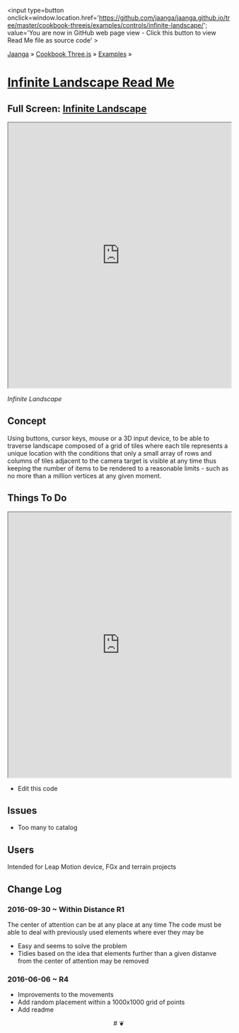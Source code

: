 <span style=display:none; >[You are now in GitHub source code view - click this link to view Read Me file as a web page]
( http://jaanga.github.io/cookbook-threejs/examples/controls/infinite-landscape/index.html#readme.md "View file as a web page." ) </span>
<input type=button onclick=window.location.href='https://github.com/jaanga/jaanga.github.io/tree/master/cookbook-threejs/examples/controls/infinite-landscape/'; value='You are now in GitHub web page view - Click this button to view Read Me file as source code' >

[Jaanga]( http://jaanga.github.io ) &raquo; [Cookbook Three.js]( http://jaanga.github.io/cookbook-threejs/  ) &raquo;
[Examples]( https://jaanga.github.io/cookbook-threejs/examples/ ) &raquo;

[Infinite Landscape Read Me]( index.html#readme.md )
===


## Full Screen: [Infinite Landscape]( https://jaanga.github.io/cookbook-threejs/examples/controls/infinite-landscape/index.html )


<img src="https://cloud.githubusercontent.com/assets/547626/15840421/b5e9c7f4-2bfe-11e6-9c84-86e99d1be608.png" style=display:none; width=800 >

<iframe class=ifr src=https://jaanga.github.io/cookbook-threejs/examples/controls/infinite-landscape/index.html width=100% height=600px ></iframe>

_Infinite Landscape_


## Concept

Using buttons, cursor keys, mouse or a 3D input device, to be able to traverse landscape composed of a grid of tiles 
where each tile represents a unique location with the conditions that
only a small array of rows and columns of tiles adjacent to the camera target is visible at any time 
thus keeping the number of items to be rendered to a reasonable limits - such as no more than a million vertices at any given moment.




## Things To Do

<iframe src=https://jaanga.github.io/cookbook-html/examples/libraries/ace-editor/ace-view-r1.html#https://jaanga.github.io/cookbook-threejs/examples/controls/infinite-landscape/infinite-landscape-r4.html width=100% height=600 ></iframe>

* Edit this code


## Issues

* Too many to catalog

## Users

Intended for Leap Motion device, FGx and terrain projects


## Change Log

### 2016-09-30 ~ Within Distance R1

The center of attention can be at any place at any time
The code must be able to deal with previously used elements where ever they may be


* Easy and seems to solve the problem
* Tidies based on the idea that elements further than a given distanve from the center of attention may be removed

### 2016-06-06 ~ R4

* Improvements to the movements
* Add random placement within a 1000x1000 grid of points 
* Add readme


<center title="Jaanga ~ your 3D happy place" >
# <a href=javascript:window.scrollTo(0,0); style=text-decoration:none; > ❦ </a>
</center>